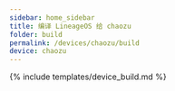 ```yaml
---
sidebar: home_sidebar
title: 编译 LineageOS 给 chaozu
folder: build
permalink: /devices/chaozu/build
device: chaozu
---
```

{% include templates/device_build.md %}
